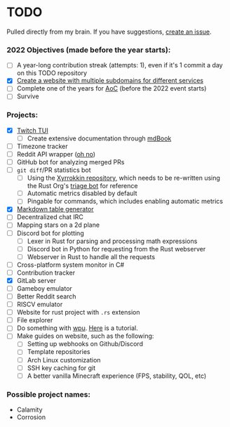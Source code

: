 # TODO

Pulled directly from my brain. If you have suggestions, [create an issue](https://github.com/Xithrius/TODO/issues/new).

### 2022 Objectives (made before the year starts):
- [ ] A year-long contribution streak (attempts: 1), even if it's 1 commit a day on this TODO repository
- [x] [Create a website with multiple subdomains for different services](https://github.com/Xithrius/xithrius.cloud)
- [ ] Complete one of the years for [AoC](https://adventofcode.com/) (before the 2022 event starts)
- [ ] Survive

### Projects:
- [x] [Twitch TUI](https://github.com/Xithrius/twitch-tui)
  - [ ] Create extensive documentation through [mdBook](https://github.com/rust-lang/mdBook) 
- [ ] Timezone tracker
- [ ] Reddit API wrapper ([oh no](https://www.reddit.com/dev/api))
- [ ] GitHub bot for analyzing merged PRs
- [ ] `git diff`/PR statistics bot
  - [ ] Using the [Xyrrokkin repository](https://github.com/Xithrius/Xyrrokkin), which needs to be re-written using the Rust Org's [triage bot](https://github.com/rust-lang/triagebot/) for reference  
  - [ ] Automatic metrics disabled by default
  - [ ] Pingable for commands, which includes enabling automatic metrics 
- [x] [Markdown table generator](https://github.com/Xithrius/markdown-table-rs)
- [ ] Decentralized chat IRC
- [ ] Mapping stars on a 2d plane
- [ ] Discord bot for plotting
  - [ ] Lexer in Rust for parsing and processing math expressions
  - [ ] Discord bot in Python for requesting from the Rust webserver
  - [ ] Webserver in Rust to handle all the requests
- [ ] Cross-platform system monitor in C#
- [ ] Contribution tracker
- [x] GitLab server
- [ ] Gameboy emulator
- [ ] Better Reddit search
- [ ] RISCV emulator
- [ ] Website for rust project with `.rs` extension
- [ ] File explorer
- [ ] Do something with [wpu](https://docs.rs/wgpu/0.12.0/wgpu/). [Here](https://sotrh.github.io/learn-wgpu/beginner/tutorial1-window/) is a tutorial.
- [ ] Make guides on website, such as the following:
  - [ ] Setting up webhooks on Github/Discord
  - [ ] Template repositories
  - [ ] Arch Linux customization
  - [ ] SSH key caching for git
  - [ ] A better vanilla Minecraft experience (FPS, stability, QOL, etc)

### Possible project names:
- Calamity
- Corrosion
